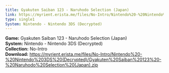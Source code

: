 ```yaml
---
title: Gyakuten Saiban 123 - Naruhodo Selection (Japan)
link: https://myrient.erista.me/files/No-Intro/Nintendo%20-%20Nintendo%203DS%20(Decrypted)/Gyakuten%20Saiban%20123%20-%20Naruhodo%20Selection%20(Japan).zip
type: single1
System: Nintendo - Nintendo 3DS (Decrypted)
---
```

<b>Game:</b> Gyakuten Saiban 123 - Naruhodo Selection (Japan)<br>
<b>System:</b> Nintendo - Nintendo 3DS (Decrypted)<br>
<b>Collection:</b> No-Intro<br>
<b>Download:</b> https://myrient.erista.me/files/No-Intro/Nintendo%20-%20Nintendo%203DS%20(Decrypted)/Gyakuten%20Saiban%20123%20-%20Naruhodo%20Selection%20(Japan).zip
